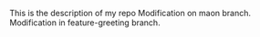 
 This is the description of my repo
 Modification on maon branch.
 Modification in feature-greeting branch.

